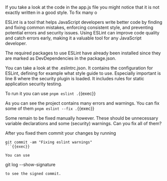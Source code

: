 If you take a look at the code in the app.js file you might notice that it is not exactly written in a good style. To fix many o

ESLint is a tool that helps JavaScript developers write better code by finding and fixing common mistakes, enforcing consistent style, and preventing potential errors and security issues. Using ESLint can improve code quality and catch errors early, making it a valuable tool for any JavaScript developer.

The required packages to use ESLint have already been installed since they are marked as DevDependencies in the package.json.

You can take a look at the .eslintrc.json. It contains the configuration for ESLint, defining for example what style guide to use.
Especially important is line 8 where the security plugin is loaded. It includes rules for static application security testing.

To run it you can use
`pnpm eslint .`{{exec}}

As you can see the project contains many errors and warnings. You can fix some of them
`pnpm eslint --fix .`{{exec}}

Some remain to be fixed manually however. These should be unnecessary variable declarations and some (security) warnings. Can you fix all of them?

After you fixed them commit your changes by running
```
git commit -am "Fixing eslint warnings"
```{{exec}}

You can use 
```
git log --show-signature
```{{exec}}
to see the signed commit.